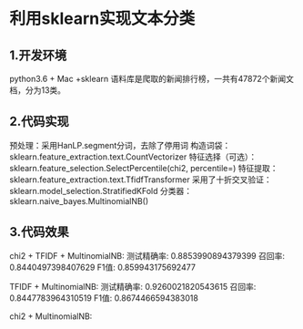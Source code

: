 利用sklearn实现文本分类
=====================
## 1.开发环境
python3.6 + Mac +sklearn
语料库是爬取的新闻排行榜，一共有47872个新闻文档，分为13类。

## 2.代码实现
预处理：采用HanLP.segment分词，去除了停用词
构造词袋：sklearn.feature_extraction.text.CountVectorizer
特征选择（可选）：sklearn.feature_selection.SelectPercentile(chi2, percentile=)
特征提取：sklearn.feature_extraction.text.TfidfTransformer
采用了十折交叉验证：sklearn.model_selection.StratifiedKFold
分类器：sklearn.naive_bayes.MultinomialNB()

## 3.代码效果
chi2 + TFIDF + MultinomialNB:
测试精确率: 0.8853990894379399
召回率: 0.8440497398407629
F1值: 0.859943175692477

TFIDF + MultinomialNB:
测试精确率: 0.9260021820543615
召回率: 0.8447783964310519
F1值: 0.8674466594383018

chi2  + MultinomialNB:
